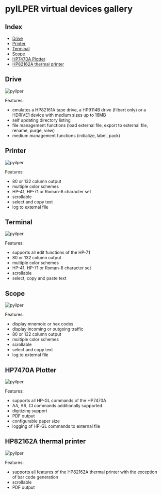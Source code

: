 ﻿pyILPER virtual devices gallery
===============================

Index
-----

* [Drive](#drive)
* [Printer](#printer)
* [Terminal](#terminal)
* [Scope](#scope)
* [HP7470A Plotter](#hp7470a-plotter)
* [HP82162A thermal printer](#hp82162a-thermal-printer)

Drive
-----
![pyilper](https://cdn.rawgit.com/bug400/pyilper/73dfd05/img/pyilper_drive.png)

Features:
* emulates a HP82161A tape drive, a HP9114B drive (filbert only) or a HDRIVE1 device with medium sizes up to 16MB
* self updating directory listing 
* file management functions (load external file, export to external file, rename, purge, view)
* medium management functions (initialize, label, pack)

Printer
-------
![pyilper](https://cdn.rawgit.com/bug400/pyilper/c36dfd5/img/pyilper_printer.png)

Features:
* 80 or 132 column output
* multiple color schemes
* HP-41, HP-71 or Roman-8 character set
* scrollable
* select and copy text 
* log to external file

Terminal
--------
![pyilper](https://cdn.rawgit.com/bug400/pyilper/73dfd05/img/pyilper_terminal.png)

Features:
* supports all edit functions of the HP-71
* 80 or 132 column output
* multiple color schemes
* HP-41, HP-71 or Roman-8 character set
* scrollable
* select, copy and paste text

Scope
-----
![pyilper](https://cdn.rawgit.com/bug400/pyilper/73dfd05/img/pyilper_scope.png)

Features:
* display mnemoic or hex codes
* display incoming or outgoing traffic
* 80 or 132 column output
* multiple color schemes
* scrollable
* select and copy text 
* log to external file

HP7470A Plotter
---------------
![pyilper](https://cdn.rawgit.com/bug400/pyilper/73dfd05/img/pyilper_plotter.png)

Features:
* supports all HP-GL commands of the HP7470A
* AA, AR, CI commands additionally supported
* digitizing support
* PDF output
* configurable paper size
* logging of HP-GL commands to external file

HP82162A thermal printer
------------------------
![pyilper](https://cdn.rawgit.com/bug400/pyilper/73dfd05/img/pyilper_thermal.png)

Features:
* supports all features of the HP82162A thermal printer with the exception of bar code generation
* scrollable
* PDF output
